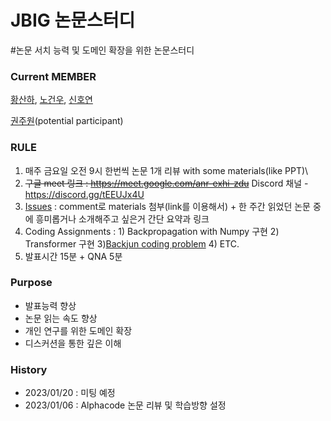 # JBIG 논문스터디

#논문 서치 능력 및 도메인 확장을 위한 논문스터디

### Current MEMBER
[황산하](https://github.com/hsh6449), [노건우](https://github.com/ro-ko), [신호연](https://github.com/hoyeon1234)

[권주원](https://github.com/jwk1121)(potential participant)

### RULE
1) 매주 금요일 오전 9시 한번씩 논문 1개 리뷰 with some materials(like PPT)\
2) ~~구글 meet 링크 : https://meet.google.com/anr-exhi-zdu~~  Discord 채널 - https://discord.gg/tEEUJx4U
3) [Issues](https://github.com/JBNU-JBIG/Paper-Review-Study/issues) : comment로 materials 첨부(link를 이용해서) + 한 주간 읽었던 논문 중에 흥미롭거나 소개해주고 싶은거 간단 요약과 링크
4) Coding Assignments : 1) Backpropagation with Numpy 구현 2) Transformer 구현 3)[Backjun coding problem](https://www.acmicpc.net/) 4) ETC.
5) 발표시간 15분 + QNA 5분

### Purpose
- 발표능력 향상
- 논문 읽는 속도 향상
- 개인 연구를 위한 도메인 확장
- 디스커션을 통한 깊은 이해

### History
- 2023/01/20 : 미팅 예정
- 2023/01/06 : Alphacode 논문 리뷰 및 학습방향 설정
